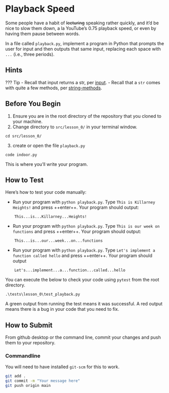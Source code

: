 # Playback Speed

Some people have a habit of ~~lecturing~~ speaking rather quickly, and it’d be nice to slow them down, a la YouTube’s 0.75 playback speed, or even by having them pause between words.

In a file called `playback.py`, implement a program in Python that prompts the user for input and then outputs that same input, replacing each space with `...` (i.e., three periods).

## Hints
??? Tip
    - Recall that input returns a str, per [input](http://docs.python.org/3/library/functions.html#input).
    - Recall that a `str` comes with quite a few methods, per [string-methods](http://docs.python.org/3/library/stdtypes.html#string-methods).

## Before You Begin

1. Ensure you are in the root directory of the repository that you cloned to your machine.
2. Change directory to `src/lesson_0/` in your terminal window.
```
cd src/lesson_0/
```
3. create or open the file `playback.py`
```
code indoor.py
```
This is where you’ll write your program.

## How to Test

Here’s how to test your code manually:

- Run your program with `python playback.py`. Type `This is Killarney Heights!` and press ++enter++. Your program should output:
```
    This...is...Killarney...Heights! 
```

- Run your program with `python playback.py`. Type `This is our week on functions` and press ++enter++. Your program should output:
```
    This...is...our...week...on...functions
```
- Run your program with `python playback.py`. Type `Let's implement a function called hello` and press ++enter++. Your program should output
```
    Let's...implement...a...function...called...hello
```

You can execute the below to check your code using `pytest` from the root directory.

```
.\tests\lesson_0\test_playback.py
```

A green output from running the test means it was successful. A red output means there is a bug in your code that you need to fix.

## How to Submit

From github desktop or the command line, commit your changes and push them to your repository.

### Commandline 
You will need to have installed `git-scm` for this to work.

```bash
git add .
git commit -m "Your message here"
git push origin main
```